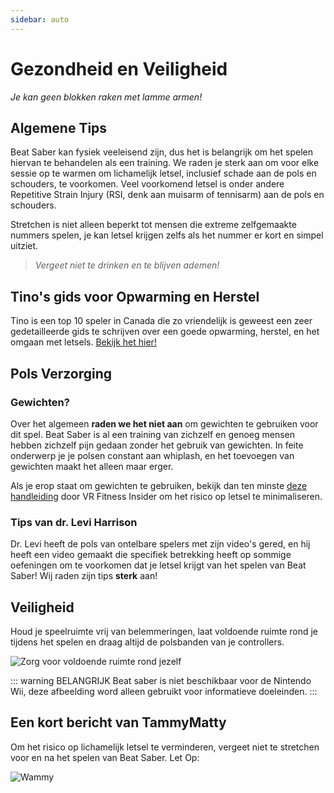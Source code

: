 ```yaml
---
sidebar: auto
---
```


# Gezondheid en Veiligheid
_Je kan geen blokken raken met lamme armen!_

## Algemene Tips
Beat Saber kan fysiek veeleisend zijn, dus het is belangrijk om het spelen hiervan te behandelen als een training. We raden je sterk aan om voor elke sessie op te warmen om lichamelijk letsel, inclusief schade aan de pols en schouders, te voorkomen. Veel voorkomend letsel is onder andere Repetitive Strain Injury (RSI, denk aan muisarm of tennisarm) aan de pols en schouders.

Stretchen is niet alleen beperkt tot mensen die extreme zelfgemaakte nummers spelen, je kan letsel krijgen zelfs als het nummer er kort en simpel uitziet.

> _Vergeet niet te drinken en te blijven ademen!_

## Tino's gids voor Opwarming en Herstel
Tino is een top 10 speler in Canada die zo vriendelijk is geweest een zeer gedetailleerde gids te schrijven over een goede opwarming, herstel, en het omgaan met letsels. [Bekijk het hier!](https://docs.google.com/document/d/122rd-eU0mkwQ6fXUwSmo1_XAh73Jyqd1u6ncrUjtkD0/)

## Pols Verzorging

### Gewichten?
Over het algemeen **raden we het niet aan** om gewichten te gebruiken voor dit spel. Beat Saber is al een training van zichzelf en genoeg mensen hebben zichzelf pijn gedaan zonder het gebruik van gewichten. In feite onderwerp je je polsen constant aan whiplash, en het toevoegen van gewichten maakt het alleen maar erger.

Als je erop staat om gewichten te gebruiken, bekijk dan ten minste [deze handleiding](https://www.vrfitnessinsider.com/beat-saber-weighted-gear/) door VR Fitness Insider om het risico op letsel te minimaliseren.

### Tips van dr. Levi Harrison
Dr. Levi heeft de pols van ontelbare spelers met zijn video's gered, en hij heeft een video gemaakt die specifiek betrekking heeft op sommige oefeningen om te voorkomen dat je letsel krijgt van het spelen van Beat Saber! Wij raden zijn tips **sterk** aan!

<YouTube url='https://www.youtube.com/watch?v=IoL1NOKUmoU' />

## Veiligheid
Houd je speelruimte vrij van belemmeringen, laat voldoende ruimte rond je tijdens het spelen en draag altijd de polsbanden van je controllers.

![Zorg voor voldoende ruimte rond jezelf](~@images/health-and-safety/allow-adequate-room-around-you.png "Zorg voor voldoende ruimte rond jezelf")

::: warning BELANGRIJK Beat saber is niet beschikbaar voor de Nintendo Wii, deze afbeelding word alleen gebruikt voor informatieve doeleinden. :::

## Een kort bericht van TammyMatty
Om het risico op lichamelijk letsel te verminderen, vergeet niet te stretchen voor en na het spelen van Beat Saber. Let Op:

![Wammy](~@images/health-and-safety/wammy.gif "Wammy")
